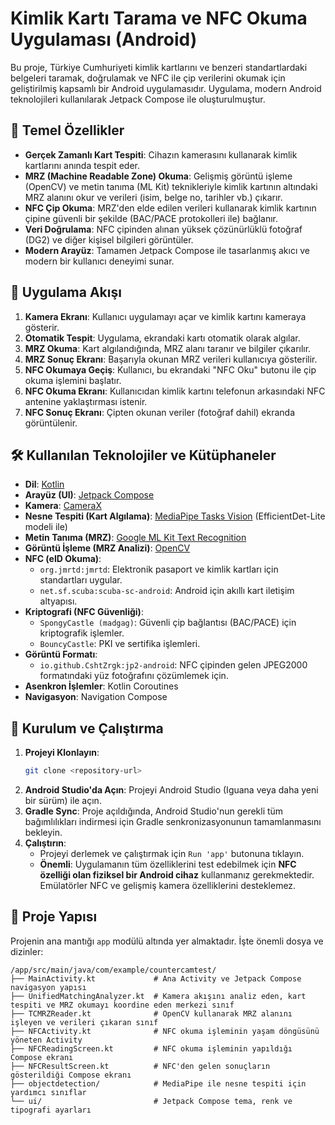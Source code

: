 # Kimlik Kartı Tarama ve NFC Okuma Uygulaması (Android)

Bu proje, Türkiye Cumhuriyeti kimlik kartlarını ve benzeri standartlardaki belgeleri taramak, doğrulamak ve NFC ile çip verilerini okumak için geliştirilmiş kapsamlı bir Android uygulamasıdır. Uygulama, modern Android teknolojileri kullanılarak Jetpack Compose ile oluşturulmuştur.

## 📸 Temel Özellikler

- **Gerçek Zamanlı Kart Tespiti**: Cihazın kamerasını kullanarak kimlik kartlarını anında tespit eder.
- **MRZ (Machine Readable Zone) Okuma**: Gelişmiş görüntü işleme (OpenCV) ve metin tanıma (ML Kit) teknikleriyle kimlik kartının altındaki MRZ alanını okur ve verileri (isim, belge no, tarihler vb.) çıkarır.
- **NFC Çip Okuma**: MRZ'den elde edilen verileri kullanarak kimlik kartının çipine güvenli bir şekilde (BAC/PACE protokolleri ile) bağlanır.
- **Veri Doğrulama**: NFC çipinden alınan yüksek çözünürlüklü fotoğraf (DG2) ve diğer kişisel bilgileri görüntüler.
- **Modern Arayüz**: Tamamen Jetpack Compose ile tasarlanmış akıcı ve modern bir kullanıcı deneyimi sunar.

## 🌊 Uygulama Akışı

1.  **Kamera Ekranı**: Kullanıcı uygulamayı açar ve kimlik kartını kameraya gösterir.
2.  **Otomatik Tespit**: Uygulama, ekrandaki kartı otomatik olarak algılar.
3.  **MRZ Okuma**: Kart algılandığında, MRZ alanı taranır ve bilgiler çıkarılır.
4.  **MRZ Sonuç Ekranı**: Başarıyla okunan MRZ verileri kullanıcıya gösterilir.
5.  **NFC Okumaya Geçiş**: Kullanıcı, bu ekrandaki "NFC Oku" butonu ile çip okuma işlemini başlatır.
6.  **NFC Okuma Ekranı**: Kullanıcıdan kimlik kartını telefonun arkasındaki NFC antenine yaklaştırması istenir.
7.  **NFC Sonuç Ekranı**: Çipten okunan veriler (fotoğraf dahil) ekranda görüntülenir.

## 🛠️ Kullanılan Teknolojiler ve Kütüphaneler

- **Dil**: [Kotlin](https://kotlinlang.org/)
- **Arayüz (UI)**: [Jetpack Compose](https://developer.android.com/jetpack/compose)
- **Kamera**: [CameraX](https://developer.android.com/training/camerax)
- **Nesne Tespiti (Kart Algılama)**: [MediaPipe Tasks Vision](https://developers.google.com/mediapipe/solutions/vision/object_detector/android) (EfficientDet-Lite modeli ile)
- **Metin Tanıma (MRZ)**: [Google ML Kit Text Recognition](https://developers.google.com/ml-kit/vision/text-recognition)
- **Görüntü İşleme (MRZ Analizi)**: [OpenCV](https://opencv.org/)
- **NFC (eID Okuma)**:
    - `org.jmrtd:jmrtd`: Elektronik pasaport ve kimlik kartları için standartları uygular.
    - `net.sf.scuba:scuba-sc-android`: Android için akıllı kart iletişim altyapısı.
- **Kriptografi (NFC Güvenliği)**:
    - `SpongyCastle (madgag)`: Güvenli çip bağlantısı (BAC/PACE) için kriptografik işlemler.
    - `BouncyCastle`: PKI ve sertifika işlemleri.
- **Görüntü Formatı**:
    - `io.github.CshtZrgk:jp2-android`: NFC çipinden gelen JPEG2000 formatındaki yüz fotoğrafını çözümlemek için.
- **Asenkron İşlemler**: Kotlin Coroutines
- **Navigasyon**: Navigation Compose

## 🚀 Kurulum ve Çalıştırma

1.  **Projeyi Klonlayın**:
    ```bash
    git clone <repository-url>
    ```
2.  **Android Studio'da Açın**: Projeyi Android Studio (Iguana veya daha yeni bir sürüm) ile açın.
3.  **Gradle Sync**: Proje açıldığında, Android Studio'nun gerekli tüm bağımlılıkları indirmesi için Gradle senkronizasyonunun tamamlanmasını bekleyin.
4.  **Çalıştırın**:
    - Projeyi derlemek ve çalıştırmak için `Run 'app'` butonuna tıklayın.
    - **Önemli**: Uygulamanın tüm özelliklerini test edebilmek için **NFC özelliği olan fiziksel bir Android cihaz** kullanmanız gerekmektedir. Emülatörler NFC ve gelişmiş kamera özelliklerini desteklemez.

## 📂 Proje Yapısı

Projenin ana mantığı `app` modülü altında yer almaktadır. İşte önemli dosya ve dizinler:

```
/app/src/main/java/com/example/countercamtest/
├── MainActivity.kt             # Ana Activity ve Jetpack Compose navigasyon yapısı
├── UnifiedMatchingAnalyzer.kt  # Kamera akışını analiz eden, kart tespiti ve MRZ okumayı koordine eden merkezi sınıf
├── TCMRZReader.kt              # OpenCV kullanarak MRZ alanını işleyen ve verileri çıkaran sınıf
├── NFCActivity.kt              # NFC okuma işleminin yaşam döngüsünü yöneten Activity
├── NFCReadingScreen.kt         # NFC okuma işleminin yapıldığı Compose ekranı
├── NFCResultScreen.kt          # NFC'den gelen sonuçların gösterildiği Compose ekranı
├── objectdetection/            # MediaPipe ile nesne tespiti için yardımcı sınıflar
└── ui/                         # Jetpack Compose tema, renk ve tipografi ayarları
```
